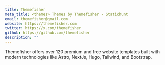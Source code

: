 ```yaml
---
title: Themefisher
meta_title: <themes> Themes by Themefisher - Statichunt
email: themefisher@gmail.com
website: https://themefisher.com
twitter: https://x.com/themefisher
github: https://github.com/themefisher
description: ""
---
```


Themefisher offers over 120 premium and free website templates built with modern technologies like Astro, NextJs, Hugo, Tailwind, and Bootstrap.
